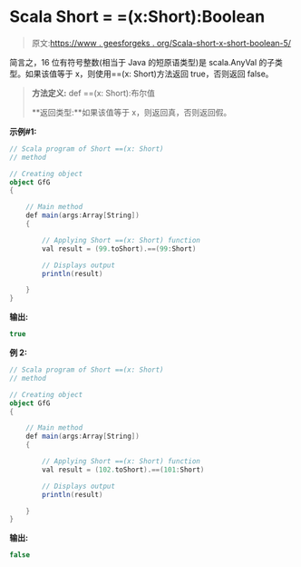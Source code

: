 # Scala Short = =(x:Short):Boolean

> 原文:[https://www . geesforgeks . org/Scala-short-x-short-boolean-5/](https://www.geeksforgeeks.org/scala-short-x-short-boolean-5/)

简言之，16 位有符号整数(相当于 Java 的短原语类型)是 scala.AnyVal 的子类型。如果该值等于 x，则使用==(x: Short)方法返回 true，否则返回 false。

> **方法定义:** def ==(x: Short):布尔值
> 
> **返回类型:**如果该值等于 x，则返回真，否则返回假。

**示例#1:**

```scala
// Scala program of Short ==(x: Short) 
// method 

// Creating object 
object GfG 
{ 

    // Main method 
    def main(args:Array[String]) 
    { 

        // Applying Short ==(x: Short) function 
        val result = (99.toShort).==(99:Short)

        // Displays output 
        println(result) 

    } 
} 
```

**输出:**

```scala
true
```

**例 2:**

```scala
// Scala program of Short ==(x: Short) 
// method 

// Creating object 
object GfG 
{ 

    // Main method 
    def main(args:Array[String]) 
    { 

        // Applying Short ==(x: Short) function 
        val result = (102.toShort).==(101:Short)

        // Displays output 
        println(result) 

    } 
} 
```

**输出:**

```scala
false
```